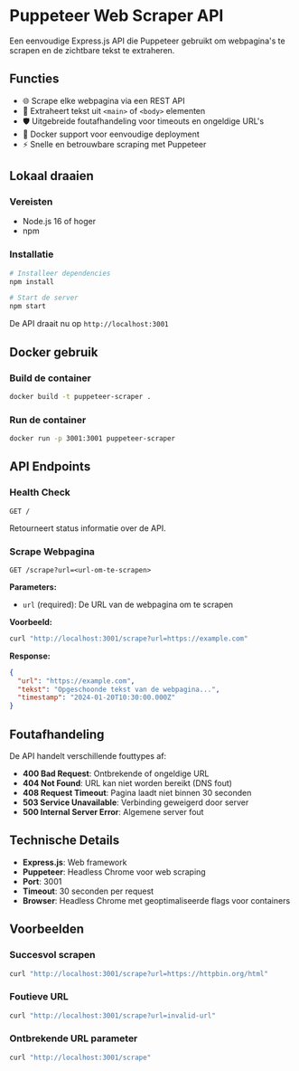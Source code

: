 # Puppeteer Web Scraper API

Een eenvoudige Express.js API die Puppeteer gebruikt om webpagina's te scrapen en de zichtbare tekst te extraheren.

## Functies

- 🌐 Scrape elke webpagina via een REST API
- 📝 Extraheert tekst uit `<main>` of `<body>` elementen
- 🛡️ Uitgebreide foutafhandeling voor timeouts en ongeldige URL's
- 🐳 Docker support voor eenvoudige deployment
- ⚡ Snelle en betrouwbare scraping met Puppeteer

## Lokaal draaien

### Vereisten
- Node.js 16 of hoger
- npm

### Installatie
```bash
# Installeer dependencies
npm install

# Start de server
npm start
```

De API draait nu op `http://localhost:3001`

## Docker gebruik

### Build de container
```bash
docker build -t puppeteer-scraper .
```

### Run de container
```bash
docker run -p 3001:3001 puppeteer-scraper
```

## API Endpoints

### Health Check
```
GET /
```
Retourneert status informatie over de API.

### Scrape Webpagina
```
GET /scrape?url=<url-om-te-scrapen>
```

**Parameters:**
- `url` (required): De URL van de webpagina om te scrapen

**Voorbeeld:**
```bash
curl "http://localhost:3001/scrape?url=https://example.com"
```

**Response:**
```json
{
  "url": "https://example.com",
  "tekst": "Opgeschoonde tekst van de webpagina...",
  "timestamp": "2024-01-20T10:30:00.000Z"
}
```

## Foutafhandeling

De API handelt verschillende fouttypes af:

- **400 Bad Request**: Ontbrekende of ongeldige URL
- **404 Not Found**: URL kan niet worden bereikt (DNS fout)
- **408 Request Timeout**: Pagina laadt niet binnen 30 seconden
- **503 Service Unavailable**: Verbinding geweigerd door server
- **500 Internal Server Error**: Algemene server fout

## Technische Details

- **Express.js**: Web framework
- **Puppeteer**: Headless Chrome voor web scraping
- **Port**: 3001
- **Timeout**: 30 seconden per request
- **Browser**: Headless Chrome met geoptimaliseerde flags voor containers

## Voorbeelden

### Succesvol scrapen
```bash
curl "http://localhost:3001/scrape?url=https://httpbin.org/html"
```

### Foutieve URL
```bash
curl "http://localhost:3001/scrape?url=invalid-url"
```

### Ontbrekende URL parameter
```bash
curl "http://localhost:3001/scrape"
``` 
